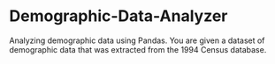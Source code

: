 # Demographic-Data-Analyzer
 Analyzing demographic data using Pandas. You are given a dataset of demographic data that was extracted from the 1994 Census database.
